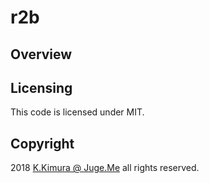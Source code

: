# r2b


## Overview



## Licensing

This code is licensed under MIT.

## Copyright

2018 [K.Kimura @ Juge.Me](https://github.com/dotnsf) all rights reserved.

